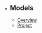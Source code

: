 - ## Models
    - [Overview](/{{route}}/{{version}}/overview)
    - [Project](/{{route}}/{{version}}/project)
